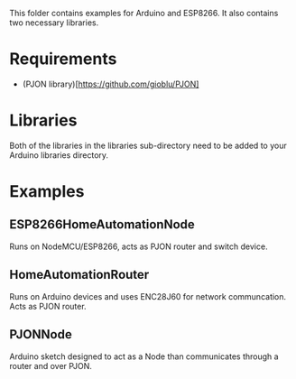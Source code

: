 This folder contains examples for Arduino and ESP8266. It also contains two necessary libraries.

# Requirements
* (PJON library)[https://github.com/gioblu/PJON]

# Libraries
Both of the libraries in the libraries sub-directory need to be added to your Arduino libraries directory.

# Examples
## ESP8266HomeAutomationNode
Runs on NodeMCU/ESP8266, acts as PJON router and switch device.
## HomeAutomationRouter
Runs on Arduino devices and uses ENC28J60 for network communcation. Acts as PJON router.
## PJONNode
Arduino sketch designed to act as a Node than communicates through a router and over PJON.
